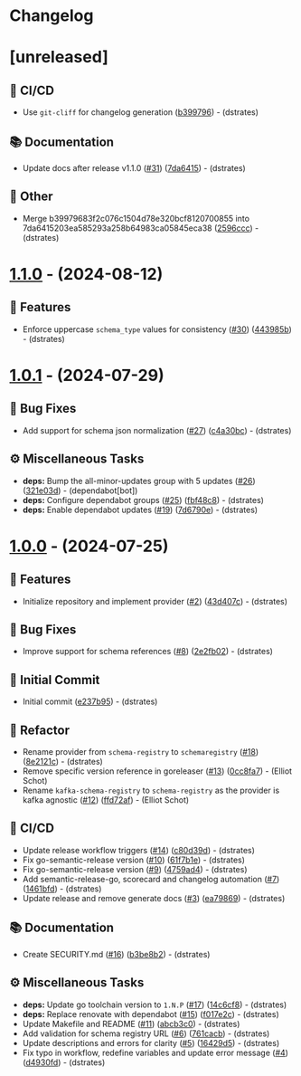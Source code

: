 # Changelog

# [unreleased]

## <!-- 29 -->👷 CI/CD

- Use `git-cliff` for changelog generation ([b399796](https://github.com/cultureamp/terraform-provider-schemaregistry/commit/b39979683f2c076c1504d78e320bcf8120700855))  - (dstrates)

## <!-- 3 -->📚 Documentation

- Update docs after release v1.1.0 ([#31](https://github.com/cultureamp/terraform-provider-schemaregistry/issues/31)) ([7da6415](https://github.com/cultureamp/terraform-provider-schemaregistry/commit/7da6415203ea585293a258b64983ca05845eca38))  - (dstrates)

## <!-- 30 -->📝 Other

- Merge b39979683f2c076c1504d78e320bcf8120700855 into 7da6415203ea585293a258b64983ca05845eca38
 ([2596ccc](https://github.com/cultureamp/terraform-provider-schemaregistry/commit/2596cccb5c22ac9f0183723759bed8a02db7ea59))  - (dstrates)

# [1.1.0](https://github.com/cultureamp/terraform-provider-schemaregistry/compare/v1.0.1...v1.1.0) - (2024-08-12)

## <!-- 0 -->🚀 Features

- Enforce uppercase `schema_type` values for consistency ([#30](https://github.com/cultureamp/terraform-provider-schemaregistry/issues/30)) ([443985b](https://github.com/cultureamp/terraform-provider-schemaregistry/commit/443985bacd7bba6f81ca28f28f9279a3a5f17342))  - (dstrates)

# [1.0.1](https://github.com/cultureamp/terraform-provider-schemaregistry/compare/v1.0.0...v1.0.1) - (2024-07-29)

## <!-- 1 -->🐛 Bug Fixes

- Add support for schema json normalization ([#27](https://github.com/cultureamp/terraform-provider-schemaregistry/issues/27)) ([c4a30bc](https://github.com/cultureamp/terraform-provider-schemaregistry/commit/c4a30bc380dcb4e4a356aaeb023170c2b772985e))  - (dstrates)

## <!-- 7 -->⚙️ Miscellaneous Tasks

- **deps:** Bump the all-minor-updates group with 5 updates ([#26](https://github.com/cultureamp/terraform-provider-schemaregistry/issues/26)) ([321e03d](https://github.com/cultureamp/terraform-provider-schemaregistry/commit/321e03d108ff638386baea7bbb893009333bace4))  - (dependabot[bot])
- **deps:** Configure dependabot groups ([#25](https://github.com/cultureamp/terraform-provider-schemaregistry/issues/25)) ([fbf48c8](https://github.com/cultureamp/terraform-provider-schemaregistry/commit/fbf48c89a5daf1b90e511a4d5ceb4e1591b1b339))  - (dstrates)
- **deps:** Enable dependabot updates ([#19](https://github.com/cultureamp/terraform-provider-schemaregistry/issues/19)) ([7d6790e](https://github.com/cultureamp/terraform-provider-schemaregistry/commit/7d6790e6a51f8ce7dd87d28a0146a200e8cdc876))  - (dstrates)

# [1.0.0](https://github.com/cultureamp/terraform-provider-schemaregistry/tree/v1.0.0) - (2024-07-25)

## <!-- 0 -->🚀 Features

- Initialize repository and implement provider ([#2](https://github.com/cultureamp/terraform-provider-schemaregistry/issues/2)) ([43d407c](https://github.com/cultureamp/terraform-provider-schemaregistry/commit/43d407c497f50dabc1f07251bd7ab8bdd37a6522))  - (dstrates)

## <!-- 1 -->🐛 Bug Fixes

- Improve support for schema references ([#8](https://github.com/cultureamp/terraform-provider-schemaregistry/issues/8)) ([2e2fb02](https://github.com/cultureamp/terraform-provider-schemaregistry/commit/2e2fb023000b16282720ee1e06a983ddb10ef667))  - (dstrates)

## <!-- 14 -->🎉 Initial Commit

- Initial commit ([e237b95](https://github.com/cultureamp/terraform-provider-schemaregistry/commit/e237b95929356f980428e98eb7021786d6136c7d))  - (dstrates)

## <!-- 2 -->🚜 Refactor

- Rename provider from `schema-registry` to `schemaregistry` ([#18](https://github.com/cultureamp/terraform-provider-schemaregistry/issues/18)) ([8e2121c](https://github.com/cultureamp/terraform-provider-schemaregistry/commit/8e2121c4921eeb86e1111608c5fb8a39534bb596))  - (dstrates)
- Remove specific version reference in goreleaser ([#13](https://github.com/cultureamp/terraform-provider-schemaregistry/issues/13)) ([0cc8fa7](https://github.com/cultureamp/terraform-provider-schemaregistry/commit/0cc8fa7de2cc7ffd6698e64fb9b07558ed7bd0f1))  - (Elliot Schot)
- Rename `kafka-schema-registry` to `schema-registry` as the provider is kafka agnostic ([#12](https://github.com/cultureamp/terraform-provider-schemaregistry/issues/12)) ([ffd72af](https://github.com/cultureamp/terraform-provider-schemaregistry/commit/ffd72af7b575e1d04ca53d7612d78b26ee80329f))  - (Elliot Schot)

## <!-- 29 -->👷 CI/CD

- Update release workflow triggers ([#14](https://github.com/cultureamp/terraform-provider-schemaregistry/issues/14)) ([c80d39d](https://github.com/cultureamp/terraform-provider-schemaregistry/commit/c80d39d35b3f945295db6211bad8615868123b08))  - (dstrates)
- Fix go-semantic-release version ([#10](https://github.com/cultureamp/terraform-provider-schemaregistry/issues/10)) ([61f7b1e](https://github.com/cultureamp/terraform-provider-schemaregistry/commit/61f7b1e955b13f82bede856e0da79107e252cb68))  - (dstrates)
- Fix go-semantic-release version ([#9](https://github.com/cultureamp/terraform-provider-schemaregistry/issues/9)) ([4759ad4](https://github.com/cultureamp/terraform-provider-schemaregistry/commit/4759ad4d7fdaecb512c5f1fb1576ab985efd586b))  - (dstrates)
- Add semantic-release-go, scorecard and changelog automation ([#7](https://github.com/cultureamp/terraform-provider-schemaregistry/issues/7)) ([1461bfd](https://github.com/cultureamp/terraform-provider-schemaregistry/commit/1461bfd81c7cf2ac2d2140bbdd9d7887311f9fab))  - (dstrates)
- Update release and remove generate docs ([#3](https://github.com/cultureamp/terraform-provider-schemaregistry/issues/3)) ([ea79869](https://github.com/cultureamp/terraform-provider-schemaregistry/commit/ea79869cf84776cd66efe75d1adf16e06743eafb))  - (dstrates)

## <!-- 3 -->📚 Documentation

- Create SECURITY.md ([#16](https://github.com/cultureamp/terraform-provider-schemaregistry/issues/16)) ([b3be8b2](https://github.com/cultureamp/terraform-provider-schemaregistry/commit/b3be8b26b2afc6658222f8dd1e4f094d435cbc64))  - (dstrates)

## <!-- 7 -->⚙️ Miscellaneous Tasks

- **deps:** Update go toolchain version to `1.N.P` ([#17](https://github.com/cultureamp/terraform-provider-schemaregistry/issues/17)) ([14c6cf8](https://github.com/cultureamp/terraform-provider-schemaregistry/commit/14c6cf840bfa76439f34c879a0ea15fa4eb68f5c))  - (dstrates)
- **deps:** Replace renovate with dependabot ([#15](https://github.com/cultureamp/terraform-provider-schemaregistry/issues/15)) ([f017e2c](https://github.com/cultureamp/terraform-provider-schemaregistry/commit/f017e2ce7f6bd7a870efd1cd6bc9cfb50c51da6b))  - (dstrates)
- Update Makefile and README ([#11](https://github.com/cultureamp/terraform-provider-schemaregistry/issues/11)) ([abcb3c0](https://github.com/cultureamp/terraform-provider-schemaregistry/commit/abcb3c0bac6896e4a9b259f94653b26d639a13ee))  - (dstrates)
- Add validation for schema registry URL ([#6](https://github.com/cultureamp/terraform-provider-schemaregistry/issues/6)) ([761cacb](https://github.com/cultureamp/terraform-provider-schemaregistry/commit/761cacb9346b8c70ce0945ff988139d13364c2c3))  - (dstrates)
- Update descriptions and errors for clarity ([#5](https://github.com/cultureamp/terraform-provider-schemaregistry/issues/5)) ([16429d5](https://github.com/cultureamp/terraform-provider-schemaregistry/commit/16429d58062fa6f6c6c4b11cdb0d38dc65d04f5c))  - (dstrates)
- Fix typo in workflow, redefine variables and update error message ([#4](https://github.com/cultureamp/terraform-provider-schemaregistry/issues/4)) ([d4930fd](https://github.com/cultureamp/terraform-provider-schemaregistry/commit/d4930fdc953d329cc8c60c940eb5445c73af43cb))  - (dstrates)

<!-- generated by git-cliff -->

